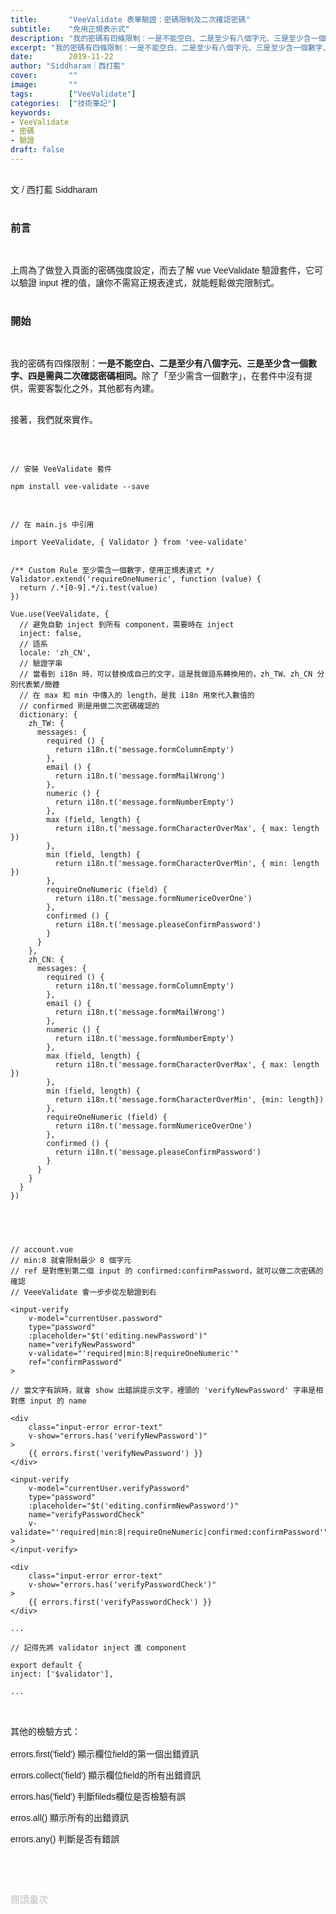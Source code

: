 ```yaml
---
title:       "VeeValidate 表單驗證：密碼限制及二次確認密碼"
subtitle:    "免用正規表示式"
description: "我的密碼有四條限制：一是不能空白、二是至少有八個字元、三是至少含一個數字、四是需與二次確認密碼相同。除了「至少需含一個數字」，在套件中沒有提供，需要客製化之外，其他都有內建......"
excerpt: "我的密碼有四條限制：一是不能空白、二是至少有八個字元、三是至少含一個數字、四是需與二次確認密碼相同。除了「至少需含一個數字」，在套件中沒有提供，需要客製化之外，其他都有內建......"
date:        2019-11-22
author: "Siddharam｜西打藍"
cover:       ""
image:       ""
tags:        ["VeeValidate"]
categories:  ["技術筆記"]
keywords:
- VeeValidate
- 密碼
- 驗證
draft: false
---
```


<article style="font-family: 'Noto Sans TC', '微軟正黑體', sans-serif; font-weight: 300;">

<br>文 / 西打藍 Siddharam<br><br>

<h3 class="article-h1-color">前言</h3><br>

上周為了做登入頁面的密碼強度設定，而去了解 vue VeeValidate 驗證套件，它可以驗證 input 裡的值，讓你不需寫正規表達式，就能輕鬆做完限制式。<br><br>


<h3 class="article-h1-color">開始</h3><br>

我的密碼有四條限制：<b>一是不能空白、二是至少有八個字元、三是至少含一個數字、四是需與二次確認密碼相同。</b>除了「至少需含一個數字」，在套件中沒有提供，需要客製化之外，其他都有內建。<br><br>

接著，我們就來實作。<br><br><br>

<pre>
<code>
// 安裝 VeeValidate 套件

npm install vee-validate --save
</code>
</pre>


<pre>
<code>
// 在 main.js 中引用

import VeeValidate, { Validator } from 'vee-validate'


/** Custom Rule 至少需含一個數字，使用正規表達式 */
Validator.extend('requireOneNumeric', function (value) {
  return /.*[0-9].*/i.test(value)
})

Vue.use(VeeValidate, {
  // 避免自動 inject 到所有 component，需要時在 inject 
  inject: false,
  // 語系
  locale: 'zh_CN',
  // 驗證字串
  // 當看到 i18n 時，可以替換成自己的文字，這是我做語系轉換用的，zh_TW、zh_CN 分別代表繁/簡體
  // 在 max 和 min 中傳入的 length，是我 i18n 用來代入數值的
  // confirmed 則是用做二次密碼確認的
  dictionary: {
    zh_TW: {
      messages: {
        required () {
          return i18n.t('message.formColumnEmpty')
        },
        email () {
          return i18n.t('message.formMailWrong')
        },
        numeric () {
          return i18n.t('message.formNumberEmpty')
        },
        max (field, length) {
          return i18n.t('message.formCharacterOverMax', { max: length })
        },
        min (field, length) {
          return i18n.t('message.formCharacterOverMin', { min: length })
        },
        requireOneNumeric (field) {
          return i18n.t('message.formNumericeOverOne')
        },
        confirmed () {
          return i18n.t('message.pleaseConfirmPassword')
        }
      }
    },
    zh_CN: {
      messages: {
        required () {
          return i18n.t('message.formColumnEmpty')
        },
        email () {
          return i18n.t('message.formMailWrong')
        },
        numeric () {
          return i18n.t('message.formNumberEmpty')
        },
        max (field, length) {
          return i18n.t('message.formCharacterOverMax', { max: length })
        },
        min (field, length) {
          return i18n.t('message.formCharacterOverMin', {min: length})
        },
        requireOneNumeric (field) {
          return i18n.t('message.formNumericeOverOne')
        },
        confirmed () {
          return i18n.t('message.pleaseConfirmPassword')
        }
      }
    }
  }
})

</code>
</pre>


<pre>
<code>

// account.vue
// min:8 就會限制最少 8 個字元
// ref 是對應到第二個 input 的 confirmed:confirmPassword，就可以做二次密碼的確認
// VeeeValidate 會一步步從左驗證到右

&lt;input-verify
    v-model="currentUser.password"
    type="password"
    :placeholder="$t('editing.newPassword')"
    name="verifyNewPassword"
    v-validate="'required|min:8|requireOneNumeric'"
    ref="confirmPassword"
>

// 當文字有誤時，就會 show 出錯誤提示文字，裡頭的 'verifyNewPassword' 字串是相對應 input 的 name

&lt;div
    class="input-error error-text"
    v-show="errors.has('verifyNewPassword')"
>
    {{ errors.first('verifyNewPassword') }}
&lt;/div>

&lt;input-verify
    v-model="currentUser.verifyPassword"
    type="password"
    :placeholder="$t('editing.confirmNewPassword')"
    name="verifyPasswordCheck"
    v-validate="'required|min:8|requireOneNumeric|confirmed:confirmPassword'"
>
&lt;/input-verify>

&lt;div
    class="input-error error-text"
    v-show="errors.has('verifyPasswordCheck')"
>
    {{ errors.first('verifyPasswordCheck') }}
&lt;/div>

...

// 記得先將 validator inject 進 component

export default {
inject: ['$validator'],

...
</code>
</pre>
<br>
其他的檢驗方式：<br><br>
errors.first('field')  顯示欄位field的第一個出錯資訊<br>

errors.collect('field')  顯示欄位field的所有出錯資訊<br>

errors.has('field')  判斷fileds欄位是否檢驗有誤<br>

erros.all()  顯示所有的出錯資訊<br>

errors.any()  判斷是否有錯誤


<br><br><br>

</article>

<div style="color: #bfbfbf; font-size: 15px;" id="busuanzi_container_page_pv">
  閱讀量<span id="busuanzi_value_page_pv"></span>次
</div>

<script src="../../js/post.js"></script>
